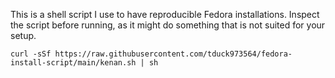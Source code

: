 This is a shell script I use to have reproducible Fedora installations. Inspect the script before running, as it might do something that is not suited for your setup.

`curl -sSf https://raw.githubusercontent.com/tduck973564/fedora-install-script/main/kenan.sh | sh`

